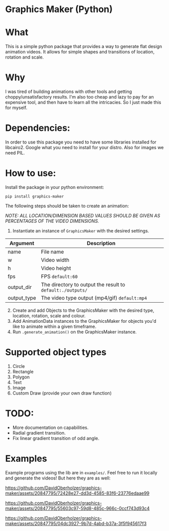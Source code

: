 # Graphics Maker (Python)

# What

This is a simple python package that provides a way to generate flat design animation videos.
It allows for simple shapes and transitions of location, rotation and scale.

# Why

I was tired of building animations with other tools and getting choppy/unsatisfactory results. I'm also too cheap and lazy to pay for an expensive tool, and then have to learn all the intricacies. So I just made this for myself.

# Dependencies:

In order to use this package you need to have some libraries installed for libcairo2. Google what you need to install for your distro. Also for images we need PIL.

# How to use:

Install the package in your python environment:

`pip install graphics-maker`

The following steps should be taken to create an animation:

*NOTE: ALL LOCATION/DIMENSION BASED VALUES SHOULD BE GIVEN AS PERCENTAGES OF THE VIDEO DIMENSIONS.*

1. Instantiate an instance of `GraphicsMaker` with the desired settings.

| Argument    | Description                                                |
|-------------|------------------------------------------------------------|
| name        | File name                                                  |
| w           | Video width                                                |
| h           | Video height                                               |
| fps         | FPS `default:60`                                           |
| output_dir  | The directory to output the result to `default:./outputs/` |
| output_type | The video type output (mp4/gif) `default:mp4`              |

2. Create and add Objects to the GraphicsMaker with the desired type, location, rotation, scale and colour.
3. Add AnimationData instances to the GraphicsMaker for objects you'd like to animate within a given timeframe.
4. Run `.generate_animation()` on the GraphicsMaker instance.

# Supported object types

1. Circle
2. Rectangle
3. Polygon
4. Text
5. Image
6. Custom Draw (provide your own draw function)

# TODO:

- More documentation on capabilities.
- Radial gradient transition.
- Fix linear gradient transition of odd angle.

# Examples

Example programs using the lib are in `examples/`. Feel free to run it locally and generate the videos! But here they are as well:

https://github.com/DavidOberholzer/graphics-maker/assets/20847795/72428e27-dd3d-4585-83f6-23776edaae99

https://github.com/DavidOberholzer/graphics-maker/assets/20847795/55603c97-59d8-485c-966c-0ccf743d93c4

https://github.com/DavidOberholzer/graphics-maker/assets/20847795/04dc3927-9b7d-4abd-b37a-3f5f945617f3
